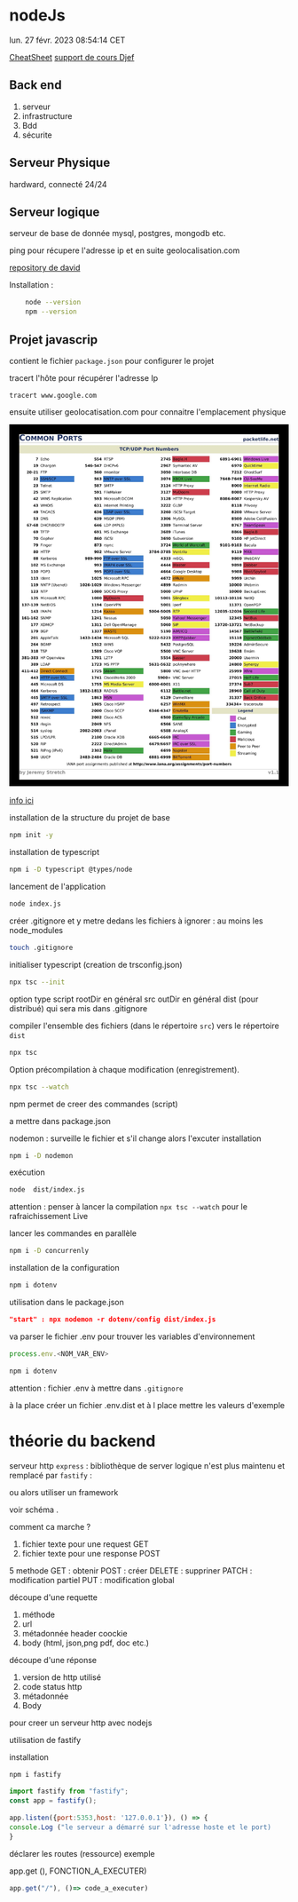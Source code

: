 # nodeJs

lun. 27 févr. 2023 08:54:14 CET

[CheatSheet](./cheatSheet.md)
[support de cours Djef](https://slides.com/davidjegat-1/nodejs-mongodb/fullscreen#/2)

## Back end

1. serveur
2. infrastructure
3. Bdd
4. sécurite

## Serveur Physique

hardward, connecté 24/24

## Serveur logique

serveur de base de donnée
mysql, postgres, mongodb etc.

ping pour récupere l'adresse ip et en suite
geolocalisation.com

[repository de david](https://github.com/Djeg/formation-nodejs-mongo/tree/session/27-02-23/03-03-23)

Installation :

```sh
    node --version
    npm --version

```

## Projet javascrip

contient le fichier `package.json` pour configurer le projet

tracert l'hôte pour récupérer l'adresse Ip

    tracert www.google.com

ensuite utiliser geolocatisation.com pour connaitre l'emplacement physique

![List des ports](./cours/image/tableau-ports-connexion.webp)

[info ici](https://www.malekal.com/liste-des-ports-ports-reseaux-de-connexion-et-ce-que-cest/)

installation de la structure du projet de base

```sh
npm init -y

```

installation de typescript

```sh
npm i -D typescript @types/node
```

lancement de l'application

```sh
node index.js
```

créer .gitignore
et y metre dedans les fichiers à ignorer : au moins les node_modules

```sh
touch .gitignore
```

initialiser typescript (creation de trsconfig.json)

```sh
npx tsc --init
```

option type script
rootDir en général src
outDir en général dist (pour distribué) qui sera mis dans .gitignore

compiler l'ensemble des fichiers (dans le répertoire `src`) vers le répertoire `dist`

```sh
npx tsc
```

Option précompilation à chaque modification (enregistrement).

```sh
npx tsc --watch
```

npm permet de creer des commandes (script)

a mettre dans package.json

nodemon : surveille le fichier et s'il change alors l'excuter
installation

```sh
npm i -D nodemon
```

exécution

```sh
node  dist/index.js
```

attention : penser à lancer la compilation `npx tsc --watch`
pour le rafraichissement Live

lancer les commandes en parallèle

```sh
npm i -D concurrenly
```

installation de la configuration

```sh
npm i dotenv
```

utilisation
dans le package.json

```json
"start" : npx nodemon -r dotenv/config dist/index.js

```

va parser le fichier .env pour trouver les variables d'environnement

```js
process.env.<NOM_VAR_ENV>
```

```sh
npm i dotenv
```

attention : fichier .env à mettre dans `.gitignore`

à la place créer un fichier .env.dist et à l place mettre les valeurs d'exemple

# théorie du backend

serveur http
`express` : bibliothèque de server logique n'est plus maintenu et remplacé par `fastify` :

ou alors utiliser un framework

voir schéma .

comment ca marche ?

1. fichier texte pour une request GET
2. fichier texte pour une response POST

5 methode
GET : obtenir
POST : créer
DELETE : suppriner
PATCH : modification partiel
PUT : modification global

découpe d'une requette

1. méthode
2. url
3. métadonnée header coockie
4. body (html, json,png pdf, doc etc.)

découpe d'une réponse

1. version de http utilisé
2. code status http
3. métadonnée
4. Body

pour creer un serveur http avec nodejs

utilisation de fastify

installation

```sh
npm i fastify
```

```js
import fastify from "fastify";
const app = fastify();
```

```js
app.listen({port:5353,host: '127.0.0.1'}), () => {
console.Log ("le serveur a démarré sur l'adresse hoste et le port)
}
```

déclarer les routes (ressource)
exemple

app.get (<RESSOURCE>), FONCTION_A_EXECUTER)

```js
app.get("/"), ()=> code_a_executer)

```
